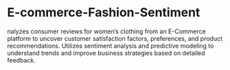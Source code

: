# E-commerce-Fashion-Sentiment
nalyzes consumer reviews for women’s clothing from an E-Commerce platform to uncover customer satisfaction factors, preferences, and product recommendations. Utilizes sentiment analysis and predictive modeling to understand trends and improve business strategies based on detailed feedback.

